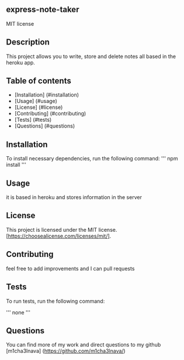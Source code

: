 ## express-note-taker
  MIT license

  ## Description

  This project allows you to write, store and delete notes all based in the heroku app.

  ## Table of contents

  * [Installation] (#installation)
  * [Usage] (#usage)
  * [License] (#license)
  * [Contributing] (#contributing)
  * [Tests] (#tests)
  * [Questions] (#questions)
  
  ## Installation
  To install necessary dependencies, run the following command:
  '''
  npm install
  '''
  ## Usage
  it is based in heroku and stores information in the server

  ## License

  This project is licensed under the MIT license. [https://choosealicense.com/licenses/mit/]. 

  ## Contributing

  feel free to add improvements and I can pull requests

  ## Tests
  To run tests, run the following command:
  
  '''
  none
  '''

  ## Questions

  You can find more of my work and direct questions to my github [m1cha3lnava] (https://github.com/m1cha3lnava/)
  

